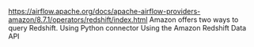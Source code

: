 https://airflow.apache.org/docs/apache-airflow-providers-amazon/8.7.1/operators/redshift/index.html 
Amazon offers two ways to query Redshift.
Using Python connector
Using the Amazon Redshift Data API